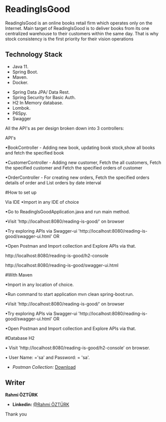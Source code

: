 # ReadingIsGood
ReadingIsGood is an online books retail firm which operates only on the Internet. Main 
target of ReadingIsGood is to deliver books from its one centralized warehouse to their 
customers within the same day. That is why stock consistency is the first priority for their 
vision operations

## Technology Stack

- Java 11.
- Spring Boot.
- Maven.
- Docker.
* Spring Data JPA/ Data Rest.
* Spring Security for Basic Auth.
* H2 In Memory database.
* Lombok.
* P6Spy.
* Swagger

All the API's as per design broken down into 3 controllers:

API's

•BookController - Adding new book, updating book stock,show all books and fetch the specified book

•CustomerController - Adding new customer, Fetch the all customers, Fetch the specified customer
 and Fetch the specified orders of customer
 
•OrderController - For creating new orders, Fetch the specified orders details of
 order and List orders by date interval

#How to set up

Via IDE
•Import in any IDE of choice

•Go to ReadingIsGoodApplication.java and run main method.

•Visit 'http://localhost:8080/reading-is-good/' on browser 

•Try exploring APIs via Swagger-ui 'http://localhost:8080/reading-is-good/swagger-ui.html' OR

•Open Postman and Import collection and Explore APIs via that. 
 
http://localhost:8080/reading-is-good/h2-console

http://localhost:8080/reading-is-good/swagger-ui.html

#With Maven

•Import in any location of choice.

•Run command to start application mvn clean spring-boot:run.

•Visit 'http://localhost:8080/reading-is-good/' on browser 

•Try exploring APIs via Swagger-ui 'http://localhost:8080/reading-is-good/swagger-ui.html' OR

•Open Postman and Import collection and Explore APIs via that. 

#Database H2

• Visit 'http://localhost:8080/reading-is-good/h2-console' on browser.

• User Name: ='sa' and Password: = 'sa'.

- *Postman Collection:* [Download](https://github.com/rahmiozturk/reading-is-good/blob/devel-master/src/main/resources/Reading-Is-Good.postman_collection.json)

## Writer

 **Rahmi ÖZTÜRK**

- **Linkedin:** [@Rahmi ÖZTÜRK](https://www.linkedin.com/in/rahmiozturk)

Thank you 
